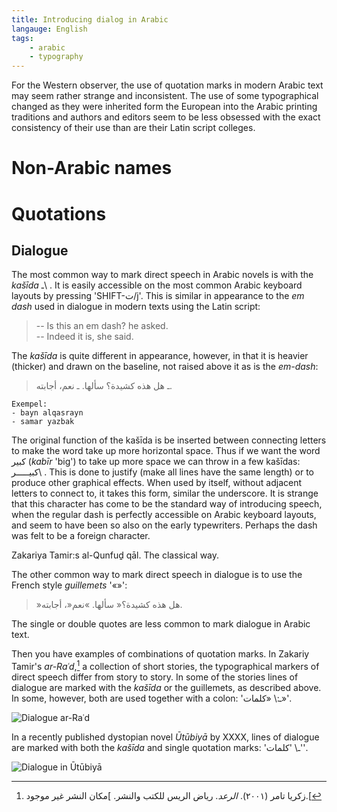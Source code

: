 ```yaml
---
title: Introducing dialog in Arabic
langauge: English
tags:
    - arabic
    - typography
---
```



For the Western observer, the use of quotation marks in modern Arabic text may seem rather strange and inconsistent. The use of some typographical changed as they were inherited form the European into the Arabic printing traditions and authors and editors seem to be less obsessed with the exact consistency of their use than are their Latin script colleges. 

# Non-Arabic names

# Quotations

## Dialogue

The most common way to mark direct speech in Arabic novels is with the *kašīda* ـ\ . It is easily accessible on the most common Arabic keyboard layouts by pressing 'SHIFT-ت/j'. This is similar in appearance to the *em dash* used in dialogue in modern texts using the Latin script: 

> -- Is this an em dash? he asked.  
> -- Indeed it is, she said.

The *kašīda* is quite different in appearance, however, in that it is heavier (thicker) and drawn on the baseline, not raised above it as is the *em-dash*:

> ـ هل هذه كشيدة؟ سألها. 
> ـ نعم، أجابته.  

```
Exempel:
- bayn alqasrayn
- samar yazbak
```

The original function of the kašīda is be inserted between connecting letters to make the word take up more horizontal space. Thus if we want the word كبير (*kabīr* 'big') to take up more space we can throw in a few kašīdas: كبيـــــر\ . This is done to justify (make all lines have the same length) or to produce other graphical effects. When used by itself, without adjacent letters to connect to, it takes this form,  similar the underscore. It is strange that this character has come to be the standard way of introducing speech, when the regular dash is perfectly accessible on Arabic keyboard layouts, and seem to have been so also on the early typewriters. Perhaps the dash was felt to be a foreign character.



Zakariya Tamir:s al-Qunfuḏ qāl. The classical way.

The other common way to mark direct speech in dialogue is to use the French style *guillemets* '«»':

> »هل هذه كشيدة؟« سألها. 
> »نعم«، أجابته.  

The single or double quotes are less common to mark dialogue in Arabic text. 

Then you have examples of combinations of quotation marks. In Zakariy Tamir's *ar-Raʿd*,[^arrad] a collection of short stories, the typographical markers of direct speech differ from story to story. In some of the stories lines of dialogue are marked with the *kašīda* or the guillemets, as described above. In some, however, both are used together with a colon: 'ـ:\ «كلمات»'.

[^arrad]: زكريا تامر (٢٠٠١). *الرعد*. رياض الريس للكتب والنشر. ]مكان النشر غير موجود.[ 

![Dialogue *ar-Raʿd*]()

In a recently published dystopian novel *Ūtūbiyā* by XXXX, lines of dialogue are marked with both the *kašīda* and single quotation marks: 'ـ\ \'كلمات\''.

![Dialogue in *Ūtūbiyā*]()



